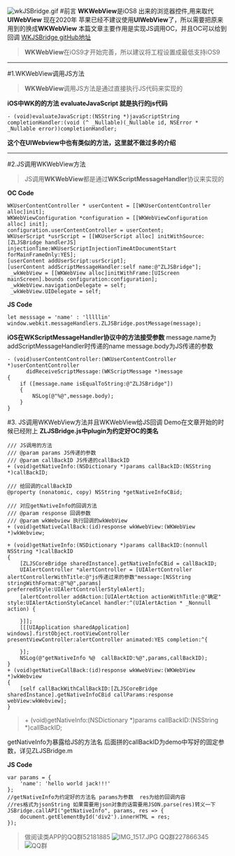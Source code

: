 ![wkJSBridge.gif](https://upload-images.jianshu.io/upload_images/1483880-359d43dfb0a32e16.gif?imageMogr2/auto-orient/strip)
#前言
**WKWebView**是iOS8 出来的浏览器控件,用来取代**UIWebView**
现在2020年 苹果已经不建议使用**UIWebView**了，所以需要把原来用到的换成**WKWebView**
本篇文章主要作用是实现JS调用OC，并且OC可以给到回调
[WKJSBridge gitHub地址](https://github.com/MerryChristmasEve/WKJSBridge)
>**WKWebView**在iOS9才开始完善，所以建议将工程设置成最低支持iOS9
-----
#1.WKWebView调用JS方法
>**WKWebView**调用JS方法是通过直接执行JS代码来实现的

**iOS中WK的的方法 evaluateJavaScript 就是执行的js代码**
```
- (void)evaluateJavaScript:(NSString *)javaScriptString completionHandler:(void (^ _Nullable)(_Nullable id, NSError * _Nullable error))completionHandler;
```

**这个在UIWebview中也有类似的方法，这里就不做过多的介绍**

----

#2.JS调用WKWebView方法
>JS调用**WKWebView**都是通过**WKScriptMessageHandler**协议来实现的

**OC Code**
```
WKUserContentController * userContent = [[WKUserContentController alloc]init];
WKWebViewConfiguration *configuration = [[WKWebViewConfiguration alloc] init];
configuration.userContentController = userContent;
WKUserScript *usrScript = [[WKUserScript alloc] initWithSource:[ZLJSBridge handlerJS] injectionTime:WKUserScriptInjectionTimeAtDocumentStart forMainFrameOnly:YES];
[userContent addUserScript:usrScript];
[userContent addScriptMessageHandler:self name:@"ZLJSBridge"];
 _wkWebView = [[WKWebView alloc]initWithFrame:[UIScreen mainScreen].bounds configuration:configuration];
 _wkWebView.navigationDelegate = self;
 _wkWebView.UIDelegate = self;
```

**JS Code**
```
let messsage = 'name' : 'lllllin'
window.webkit.messageHandlers.ZLJSBridge.postMessage(message);
```
**iOS在WKScriptMessageHandler协议中的方法接受参数**
message.name为addScriptMessageHandler时传递的name
message.body为JS传递的参数
```
- (void)userContentController:(WKUserContentController *)userContentController
      didReceiveScriptMessage:(WKScriptMessage *)message
{
    if ([message.name isEqualToString:@"ZLJSBridge"])
    {
        NSLog(@"%@",message.body);
    }
}
```

#3. JS调用WKWebView方法并且WKWebView给JS回调
Demo在文章开始的时候已经附上
**ZLJSBridge.js中plugin为约定好OC的类名**
```
/// JS调用的方法
/// @param params JS传递的参数
/// @param callBackID JS传递的callBackID
+ (void)getNativeInfo:(NSDictionary *)params callBackID:(NSString *)callBackID;

/// 给回调的callBackID
@property (nonatomic, copy) NSString *getNativeInfoCBid;

/// 对应getNativeInfo的回调方法
/// @param response 回调参数
/// @param wkWebview 执行回调的wkWebView
+ (void)getNativeCallBack:(id)response wkWwebView:(WKWebView *)wkWebview;
```
```
+ (void)getNativeInfo:(NSDictionary *)params callBackID:(nonnull NSString *)callBackID
{
    [ZLJSCoreBridge sharedInstance].getNativeInfoCBid = callBackID;
    UIAlertController *alertController = [UIAlertController alertControllerWithTitle:@"js传递过来的参数"message:[NSString stringWithFormat:@"%@",params] preferredStyle:UIAlertControllerStyleAlert];
    [alertController addAction:[UIAlertAction actionWithTitle:@"确定" style:UIAlertActionStyleCancel handler:^(UIAlertAction * _Nonnull action) {
        
    }]];
    [[[UIApplication sharedApplication] windows].firstObject.rootViewController presentViewController:alertController animated:YES completion:^{
        
    }];
    NSLog(@"getNativeInfo %@  callBackID:%@",params,callBackID);
}
+ (void)getNativeCallBack:(id)response wkWwebView:(WKWebView *)wkWebview
{
    [self callBackWithCallBackID:[ZLJSCoreBridge sharedInstance].getNativeInfoCBid callParams:response webView:wkWebview];
}
```
> \+ (void)getNativeInfo:(NSDictionary *)params callBackID:(NSString *)callBackID;

getNativeInfo为暴露给JS的方法名  后面拼的callBackID为demo中写好的固定参数，详见ZLJSBridge.m

**JS Code**
```
var params = {
    'name': 'hello world jack!!!'
};
//getNativeInfo为约定好的方法名 params为参数  res为给的回调内容 
//res格式为jsonString 如果需要用json对象的话需要用JSON.parse(res)转义一下
JSBridge.callAPI("getNativeInfo", params, res => {
    document.getElementById('div2').innerHTML = res;
});
```
>做阅读类APP的QQ群52181885 ![IMG_1517.JPG](https://upload-images.jianshu.io/upload_images/1483880-bf583a93b2410992.JPG?imageMogr2/auto-orient/strip%7CimageView2/2/w/240)
QQ群227866345
![QQ群](https://upload-images.jianshu.io/upload_images/1483880-34c3a2433738483a.jpeg?imageMogr2/auto-orient/strip%7CimageView2/2/w/240)


